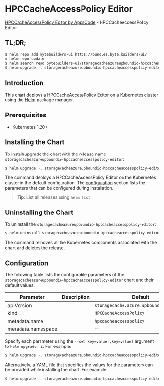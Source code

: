 # HPCCacheAccessPolicy Editor

[HPCCacheAccessPolicy Editor by AppsCode](https://byte.builders) - HPCCacheAccessPolicy Editor

## TL;DR;

```bash
$ helm repo add bytebuilders-ui https://bundles.byte.builders/ui/
$ helm repo update
$ helm search repo bytebuilders-ui/storagecacheazureupboundio-hpccacheaccesspolicy-editor --version=v0.4.18
$ helm upgrade -i storagecacheazureupboundio-hpccacheaccesspolicy-editor bytebuilders-ui/storagecacheazureupboundio-hpccacheaccesspolicy-editor -n default --create-namespace --version=v0.4.18
```

## Introduction

This chart deploys a HPCCacheAccessPolicy Editor on a [Kubernetes](http://kubernetes.io) cluster using the [Helm](https://helm.sh) package manager.

## Prerequisites

- Kubernetes 1.20+

## Installing the Chart

To install/upgrade the chart with the release name `storagecacheazureupboundio-hpccacheaccesspolicy-editor`:

```bash
$ helm upgrade -i storagecacheazureupboundio-hpccacheaccesspolicy-editor bytebuilders-ui/storagecacheazureupboundio-hpccacheaccesspolicy-editor -n default --create-namespace --version=v0.4.18
```

The command deploys a HPCCacheAccessPolicy Editor on the Kubernetes cluster in the default configuration. The [configuration](#configuration) section lists the parameters that can be configured during installation.

> **Tip**: List all releases using `helm list`

## Uninstalling the Chart

To uninstall the `storagecacheazureupboundio-hpccacheaccesspolicy-editor`:

```bash
$ helm uninstall storagecacheazureupboundio-hpccacheaccesspolicy-editor -n default
```

The command removes all the Kubernetes components associated with the chart and deletes the release.

## Configuration

The following table lists the configurable parameters of the `storagecacheazureupboundio-hpccacheaccesspolicy-editor` chart and their default values.

|     Parameter      | Description |                      Default                       |
|--------------------|-------------|----------------------------------------------------|
| apiVersion         |             | <code>storagecache.azure.upbound.io/v1beta1</code> |
| kind               |             | <code>HPCCacheAccessPolicy</code>                  |
| metadata.name      |             | <code>hpccacheaccesspolicy</code>                  |
| metadata.namespace |             | <code>""</code>                                    |


Specify each parameter using the `--set key=value[,key=value]` argument to `helm upgrade -i`. For example:

```bash
$ helm upgrade -i storagecacheazureupboundio-hpccacheaccesspolicy-editor bytebuilders-ui/storagecacheazureupboundio-hpccacheaccesspolicy-editor -n default --create-namespace --version=v0.4.18 --set apiVersion=storagecache.azure.upbound.io/v1beta1
```

Alternatively, a YAML file that specifies the values for the parameters can be provided while
installing the chart. For example:

```bash
$ helm upgrade -i storagecacheazureupboundio-hpccacheaccesspolicy-editor bytebuilders-ui/storagecacheazureupboundio-hpccacheaccesspolicy-editor -n default --create-namespace --version=v0.4.18 --values values.yaml
```

